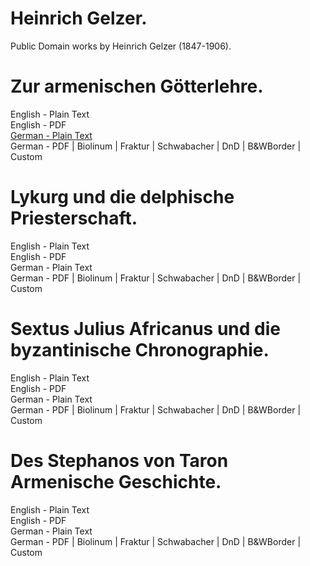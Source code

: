 # Heinrich Gelzer.

Public Domain works by Heinrich Gelzer (1847-1906).

# Zur armenischen Götterlehre.

English - Plain Text  
English - PDF  
[German - Plain Text](zur-armenischen-gotterlehre/full-text-german.md)  
German - PDF | Biolinum | Fraktur | Schwabacher | DnD | B&WBorder | Custom  

# Lykurg und die delphische Priesterschaft.

English - Plain Text  
English - PDF  
German - Plain Text  
German - PDF | Biolinum | Fraktur | Schwabacher | DnD | B&WBorder | Custom  

# Sextus Julius Africanus und die byzantinische Chronographie.

English - Plain Text  
English - PDF  
German - Plain Text  
German - PDF | Biolinum | Fraktur | Schwabacher | DnD | B&WBorder | Custom  

# Des Stephanos von Taron Armenische Geschichte.

English - Plain Text  
English - PDF  
German - Plain Text  
German - PDF | Biolinum | Fraktur | Schwabacher | DnD | B&WBorder | Custom  
